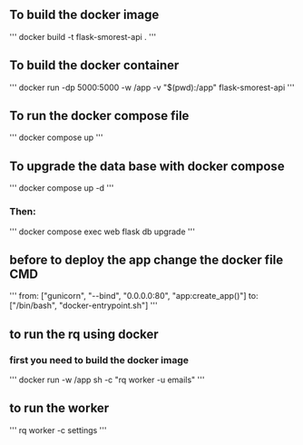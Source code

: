 ## To build the docker image

'''
docker build -t flask-smorest-api .
'''

## To build the docker container

'''
docker run -dp 5000:5000 -w /app -v "$(pwd):/app" flask-smorest-api
'''

## To run the docker compose file

'''
docker compose up
'''

## To upgrade the data base with docker compose
'''
docker compose up -d
'''
### Then:

'''
docker compose exec web flask db upgrade
'''

## before to deploy the app change the docker file CMD

'''
from: ["gunicorn", "--bind", "0.0.0.0:80", "app:create_app()"]
to: ["/bin/bash", "docker-entrypoint.sh"]
'''

## to run the rq using docker
  ### first you need to build the docker image

'''
docker run -w /app <image-name> sh -c "rq worker -u <redis-url> emails"
'''

## to run the worker

'''
rq worker -c settings
'''
